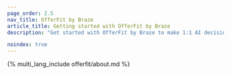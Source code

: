 ```yaml
---
page_order: 2.5
nav_title: OfferFit by Braze
article_title: Getting started with OfferFit by Braze
description: "Get started with OfferFit by Braze to make 1:1 AI decisions that maximize any business metric!"

noindex: true
---
```


{% multi_lang_include offerfit/about.md %}
